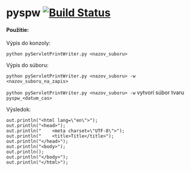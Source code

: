 # pyspw [![Build Status](https://travis-ci.org/adamzv/pyspw.svg?branch=master)](https://travis-ci.org/adamzv/pyspw)

#### Použitie:
Výpis do konzoly:

```python pyServletPrintWriter.py <nazov_suboru>```

Výpis do súboru:

```python pyServletPrintWriter.py <nazov_suboru> -w <nazov_suboru_na_zapis>```

```python pyServletPrintWriter.py <nazov_suboru> -w``` vytvorí súbor tvaru `pyspw_<datum_cas>`


Výsledok:
```out.println("<!DOCTYPE html>");
out.println("<html lang=\"en\">");
out.println("<head>");
out.println("    <meta charset=\"UTF-8\">");
out.println("    <title>Title</title>");
out.println("</head>");
out.println("<body>");
out.println();
out.println("</body>");
out.println("</html>");
```
